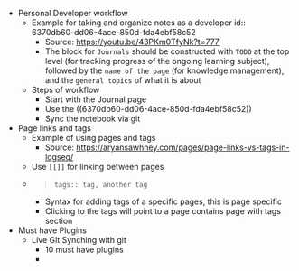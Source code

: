 - Personal Developer workflow
	- Example for taking and organize notes as a developer
	  id:: 6370db60-dd06-4ace-850d-fda4ebf58c52
		- Source: https://youtu.be/43PKm0TfyNk?t=777
		- The block for `Journals` should be constructed with `TODO` at the top level (for tracking progress of the ongoing learning subject), followed by the `name of the page` (for knowledge management), and the `general topics` of what it is about
	- Steps of workflow
		- Start with the Journal page
		- Use the ((6370db60-dd06-4ace-850d-fda4ebf58c52))
		- Sync the notebook via git
- Page links and tags
	- Example of using pages and tags
		- Source: https://aryansawhney.com/pages/page-links-vs-tags-in-logseq/
	- Use `[[]]` for linking between pages
	- > `tags:: tag, another tag`
		- Syntax for adding tags of a specific pages, this is page specific
		- Clicking to the tags will point to a page contains page with tags section
- Must have Plugins
	- Live Git Synching with git
		- 10 must have plugins
		-